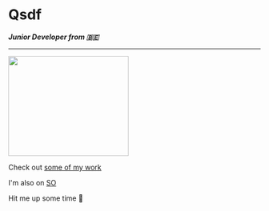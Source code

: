 # Qsdf

**_Junior Developer from :belgium:_**

---

<img src="https://media.giphy.com/media/vFKqnCdLPNOKc/giphy.gif" width="240" height="200" />

Check out [some of my work](https://github.com/axtck?tab=repositories)

I'm also on [SO](https://stackoverflow.com/users/12378923/axtck)

Hit me up some time :wave:
